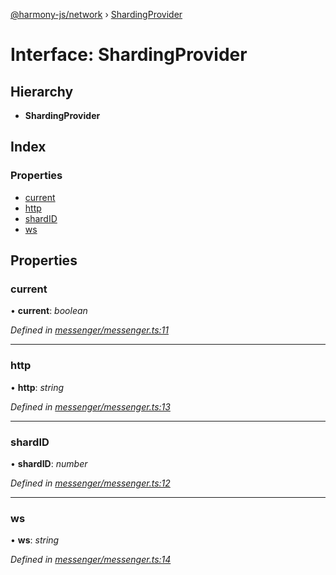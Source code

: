 [@harmony-js/network](../globals.md) › [ShardingProvider](shardingprovider.md)

# Interface: ShardingProvider

## Hierarchy

* **ShardingProvider**

## Index

### Properties

* [current](shardingprovider.md#current)
* [http](shardingprovider.md#http)
* [shardID](shardingprovider.md#shardid)
* [ws](shardingprovider.md#ws)

## Properties

###  current

• **current**: *boolean*

*Defined in [messenger/messenger.ts:11](https://github.com/FireStack-Lab/Harmony-sdk-core/blob/1e63f5a/packages/harmony-network/src/messenger/messenger.ts#L11)*

___

###  http

• **http**: *string*

*Defined in [messenger/messenger.ts:13](https://github.com/FireStack-Lab/Harmony-sdk-core/blob/1e63f5a/packages/harmony-network/src/messenger/messenger.ts#L13)*

___

###  shardID

• **shardID**: *number*

*Defined in [messenger/messenger.ts:12](https://github.com/FireStack-Lab/Harmony-sdk-core/blob/1e63f5a/packages/harmony-network/src/messenger/messenger.ts#L12)*

___

###  ws

• **ws**: *string*

*Defined in [messenger/messenger.ts:14](https://github.com/FireStack-Lab/Harmony-sdk-core/blob/1e63f5a/packages/harmony-network/src/messenger/messenger.ts#L14)*
